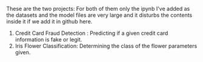 These are the two projects:
For both of them only the ipynb I've added as  the datasets and the model files are very large and it disturbs the contents inside it if we add it in github here.

1) Credit Card Fraud Detection : Predicting if a given credit card information is fake or legit.
2) Iris Flower Classification: Determining the class of the flower parameters given.
